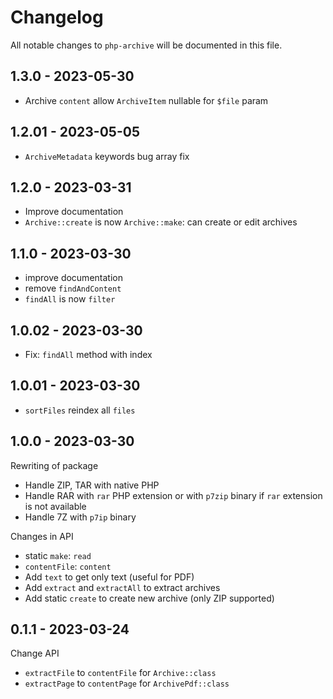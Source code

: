 # Changelog

All notable changes to `php-archive` will be documented in this file.

## 1.3.0 - 2023-05-30

- Archive `content` allow `ArchiveItem` nullable for `$file` param

## 1.2.01 - 2023-05-05

- `ArchiveMetadata` keywords bug array fix

## 1.2.0 - 2023-03-31

- Improve documentation
- `Archive::create` is now `Archive::make`: can create or edit archives

## 1.1.0 - 2023-03-30

- improve documentation
- remove `findAndContent`
- `findAll` is now `filter`

## 1.0.02 - 2023-03-30

- Fix: `findAll` method with index

## 1.0.01 - 2023-03-30

- `sortFiles` reindex all `files`

## 1.0.0 - 2023-03-30

Rewriting of package

- Handle ZIP, TAR with native PHP
- Handle RAR with `rar` PHP extension or with `p7zip` binary if `rar` extension is not available
- Handle 7Z with `p7ip` binary

Changes in API

- static `make`: `read`
- `contentFile`: `content`
- Add `text` to get only text (useful for PDF)
- Add `extract` and `extractAll` to extract archives
- Add static `create` to create new archive (only ZIP supported)

## 0.1.1 - 2023-03-24

Change API

- `extractFile` to `contentFile` for `Archive::class`
- `extractPage` to `contentPage` for `ArchivePdf::class`

